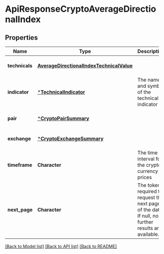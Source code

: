 # ApiResponseCryptoAverageDirectionalIndex

## Properties
Name | Type | Description | Notes
------------ | ------------- | ------------- | -------------
**technicals** | [**AverageDirectionalIndexTechnicalValue**](AverageDirectionalIndexTechnicalValue.md) |  | [optional] [default to null]
**indicator** | [***TechnicalIndicator**](TechnicalIndicator.md) | The name and symbol of the technical indicator | [optional] [default to null]
**pair** | [***CryptoPairSummary**](CryptoPairSummary.md) |  | [optional] [default to null]
**exchange** | [***CryptoExchangeSummary**](CryptoExchangeSummary.md) |  | [optional] [default to null]
**timeframe** | **Character** | The time interval for the crypto currency prices | [optional] [default to null]
**next_page** | **Character** | The token required to request the next page of the data. If null, no further results are available. | [optional] [default to null]

[[Back to Model list]](../README.md#documentation-for-models) [[Back to API list]](../README.md#documentation-for-api-endpoints) [[Back to README]](../README.md)


